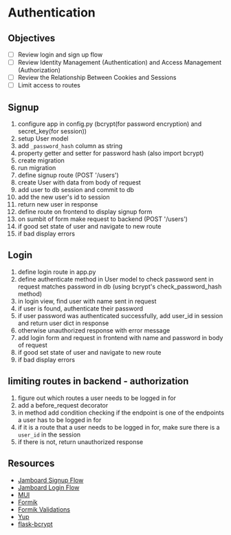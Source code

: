 # Authentication
## Objectives
- [ ] Review login and sign up flow
- [ ] Review Identity Management (Authentication) and Access Management (Authorization)
- [ ] Review the Relationship Between Cookies and Sessions
- [ ] Limit access to routes

## Signup

1. configure app in config.py (bcrypt(for password encryption) and secret_key(for session))
2. setup User model
3. add `_password_hash` column as string
4. property getter and setter for password hash (also import bcrypt)
5. create migration
6. run migration
7. define signup route (POST '/users')
8. create User with data from body of request
9. add user to db session and commit to db
10. add the new user's id to session
11. return new user in response
12. define route on frontend to display signup form
13. on sumbit of form make request to backend (POST '/users')
14. if good set state of user and navigate to new route
15. if bad display errors

## Login

1. define login route in app.py
2. define authenticate method in User model to check password sent in request matches password in db (using bcrypt's check_password_hash method)
3. in login view, find user with name sent in request
4. if user is found, authenticate their password
5. if user password was authenticated successfully, add user_id in session and return user dict in response
6. otherwise unauthorized response with error message
7. add login form and request in frontend with name and password in body of request
8. if good set state of user and navigate to new route
9. if bad display errors

## limiting routes in backend - authorization

1. figure out which routes a user needs to be logged in for
2. add a before_request decorator
3. in method add condition checking if the endpoint is one of the endpoints a user has to be logged in for
4. if it is a route that a user needs to be logged in for, make sure there is a `user_id` in the session
5. if there is not, return unauthorized response

## Resources
- [Jamboard Signup Flow](https://jamboard.google.com/d/1HoCSgnbXovHjIgnGTf18nYHytecz0l0iOFwdeqg-EEY/viewer?f=12)
- [Jamboard Login Flow](https://jamboard.google.com/d/1HoCSgnbXovHjIgnGTf18nYHytecz0l0iOFwdeqg-EEY/viewer?f=13)
- [MUI](https://mui.com/)        
- [Formik](https://formik.org/docs/api/formik)
- [Formik Validations](https://formik.org/docs/guides/validation)
- [Yup](https://github.com/jquense/yup)
- [flask-bcrypt](https://flask-bcrypt.readthedocs.io/en/1.0.1/)